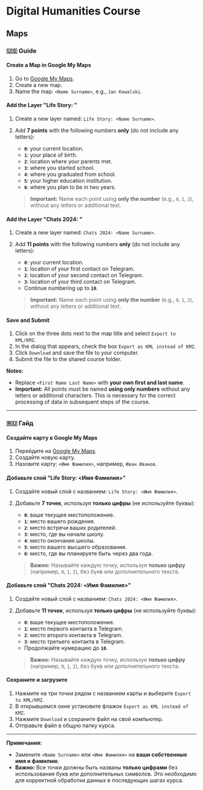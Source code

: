 # Digital Humanities Course

## Maps

### 🇺🇸 Guide

#### Create a Map in Google My Maps

1. Go to [Google My Maps](https://www.google.com/maps).
2. Create a new map.
3. Name the map: `<Name Surname>`, e.g., `Jan Kowalski`.

#### Add the Layer "Life Story: <Name Surname>"

1. Create a new layer named: `Life Story: <Name Surname>`.
2. Add **7 points** with the following numbers **only** (do not include any letters):

   - **`0`**: your current location.
   - **`1`**: your place of birth.
   - **`2`**: location where your parents met.
   - **`3`**: where you started school.
   - **`4`**: where you graduated from school.
   - **`5`**: your higher education institution.
   - **`6`**: where you plan to be in two years.

   > **Important:** Name each point using **only the number** (e.g., `0`, `1`, `2`), without any letters or additional text.

#### Add the Layer "Chats 2024: <Name Surname>"

1. Create a new layer named: `Chats 2024: <Name Surname>`.
2. Add **11 points** with the following numbers **only** (do not include any letters):

   - **`0`**: your current location.
   - **`1`**: location of your first contact on Telegram.
   - **`2`**: location of your second contact on Telegram.
   - **`3`**: location of your third contact on Telegram.
   - Continue numbering up to **`10`**.

   > **Important:** Name each point using **only the number** (e.g., `0`, `1`, `2`), without any letters or additional text.

#### Save and Submit

1. Click on the three dots next to the map title and select `Export to KML/KMZ`.
2. In the dialog that appears, check the box `Export as KML instead of KMZ`.
3. Click `Download` and save the file to your computer.
4. Submit the file to the shared course folder.

**Notes:**

- Replace `<First Name Last Name>` with **your own first and last name**.
- **Important:** All points must be named **using only numbers** without any letters or additional characters. This is necessary for the correct processing of data in subsequent steps of the course.


---

### 🇷🇺 Гайд

#### Создайте карту в Google My Maps

1. Перейдите на [Google My Maps](https://www.google.com/maps).
2. Создайте новую карту.
3. Назовите карту: `<Имя Фамилия>`, например, `Иван Иванов`.

#### Добавьте слой "Life Story: <Имя Фамилия>"

1. Создайте новый слой с названием: `Life Story: <Имя Фамилия>`.
2. Добавьте **7 точек**, используя **только цифры** (не используйте буквы):

   - **`0`**: ваше текущее местоположение.
   - **`1`**: место вашего рождения.
   - **`2`**: место встречи ваших родителей.
   - **`3`**: место, где вы начали школу.
   - **`4`**: место окончания школы.
   - **`5`**: место вашего высшего образования.
   - **`6`**: место, где вы планируете быть через два года.

   > **Важно:** Называйте каждую точку, используя **только цифру** (например, `0`, `1`, `2`), без букв или дополнительного текста.

#### Добавьте слой "Chats 2024: <Имя Фамилия>"

1. Создайте новый слой с названием: `Chats 2024: <Имя Фамилия>`.
2. Добавьте **11 точек**, используя **только цифры** (не используйте буквы):

   - **`0`**: ваше текущее местоположение.
   - **`1`**: место первого контакта в Telegram.
   - **`2`**: место второго контакта в Telegram.
   - **`3`**: место третьего контакта в Telegram.
   - Продолжайте нумерацию до **`10`**.

   > **Важно:** Называйте каждую точку, используя **только цифру** (например, `0`, `1`, `2`), без букв или дополнительного текста.

#### Сохраните и загрузите

1. Нажмите на три точки рядом с названием карты и выберите `Export to KML/KMZ`.
2. В открывшемся окне установите флажок `Export as KML instead of KMZ`.
3. Нажмите `Download` и сохраните файл на свой компьютер.
4. Отправьте файл в общую папку курса.

---

**Примечания:**

- Замените `<Name Surname>` или `<Имя Фамилия>` на **ваши собственные имя и фамилию**.
- **Важно:** Все точки должны быть названы **только цифрами** без использования букв или дополнительных символов. Это необходимо для корректной обработки данных в последующих шагах курса.